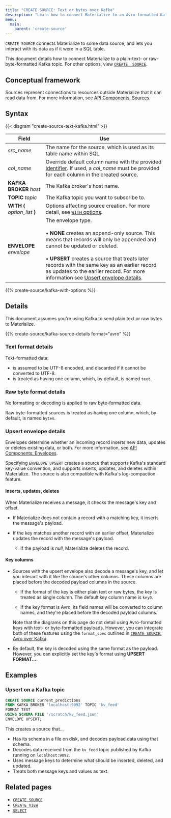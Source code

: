 ```yaml
---
title: "CREATE SOURCE: Text or bytes over Kafka"
description: "Learn how to connect Materialize to an Avro-formatted Kafka topic"
menu:
  main:
    parent: 'create-source'
---
```


`CREATE SOURCE` connects Materialize to some data source, and lets you interact
with its data as if it were in a SQL table.

This document details how to connect Materialize to a plain-text- or
raw-byte-formatted Kafka topic. For other options, view [`CREATE  SOURCE`](../).

## Conceptual framework

Sources represent connections to resources outside Materialize that it can read
data from. For more information, see [API Components:
Sources](../../../overview/api-components#sources).

## Syntax

{{< diagram "create-source-text-kafka.html" >}}

Field | Use
------|-----
_src&lowbar;name_ | The name for the source, which is used as its table name within SQL.
_col&lowbar;name_ | Override default column name with the provided [identifier](../../identifiers). If used, a _col&lowbar;name_ must be provided for each column in the created source.
**KAFKA BROKER** _host_ | The Kafka broker's host name.
**TOPIC** _topic_ | The Kafka topic you want to subscribe to.
**WITH (** _option&lowbar;list_ **)** | Options affecting source creation. For more detail, see [`WITH` options](#with-options).
**ENVELOPE** _envelope_ | The envelope type.<br/><br/> &#8226; **NONE** creates an append-only source. This means that records will only be appended and cannot be updated or deleted.<br/><br/>&#8226; **UPSERT** creates a source that treats later records with the same key as an earlier record as updates to the earlier record. For more information see [Upsert envelope details](#upsert-envelope-details).

{{% create-source/kafka-with-options %}}

## Details

This document assumes you're using Kafka to send plain text or raw bytes to
Materialize.

{{% create-source/kafka-source-details format="avro" %}}

### Text format details

Text-formatted data:
- is assumed to be UTF-8 encoded, and discarded if it cannot be converted
  to UTF-8.
- is treated as having one column, which, by default, is named `text`.

### Raw byte format details

No formatting or decoding is applied to raw byte-formatted data.

Raw byte-formatted sources is treated as having one column, which, by default,
is named `bytes`.

### Upsert envelope details

Envelopes determine whether an incoming record inserts new data, updates or
deletes existing data, or both. For more information, see [API Components:
Envelopes](../../../overview/api-components#envelopes).

Specifying `ENVELOPE UPSERT` creates a source that supports Kafka's standard
key-value convention, and supports inserts, updates, and deletes within
Materialize. The source is also compatible with Kafka's log-compaction feature.

#### Inserts, updates, deletes

When Materialize receives a message, it checks the message's key and offset.

- If Materialize does not contain a record with a matching key, it inserts the
  message's payload.

- If the key matches another record with an earlier offset, Materialize updates
  the record with the message's payload.

    - If the payload is _null_, Materialize deletes the record.

#### Key columns

- Sources with the upsert envelope also decode a message's key, and let you
  interact with it like the source's other columns. These columns are placed
  before the decoded payload columns in the source.

    - If the format of the key is either plain text or raw bytes, the key is
      treated as single column. The default key column name is `key0`.

    - If the key format is Avro, its field names will be converted to column
      names, and they're placed before the decoded payload columns.

    Note that the diagrams on this page do not detail using Avro-formatted keys
    with text- or byte-formatted payloads. However, you can integrate both of
    these features using the `format_spec` outlined in [`CREATE SOURCE`: Avro
    over Kafka](../avro-kafka/#format-specification).

- By default, the key is decoded using the same format as the payload. However,
  you can explicitly set the key's format using **UPSERT FORMAT...**.

## Examples

### Upsert on a Kafka topic

```sql
CREATE SOURCE current_predictions
FROM KAFKA BROKER 'localhost:9092' TOPIC 'kv_feed'
FORMAT TEXT
USING SCHEMA FILE '/scratch/kv_feed.json'
ENVELOPE UPSERT;
```

This creates a source that...

- Has its schema in a file on disk, and decodes payload data using that schema.
- Decodes data received from the `kv_feed` topic published by Kafka running on
  `localhost:9092`.
- Uses message keys to determine what should be inserted, deleted, and updated.
- Treats both message keys and values as text.

## Related pages

- [`CREATE SOURCE`](../)
- [`CREATE VIEW`](../../create-view)
- [`SELECT`](../../select)
